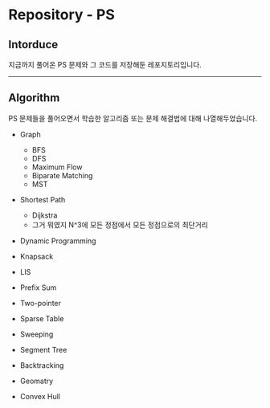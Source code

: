 # Repository - PS

## Intorduce
지금까지 풀어온 PS 문제와 그 코드를 저장해둔 레포지토리입니다.

---
## Algorithm
PS 문제들을 풀어오면서 학습한 알고리즘 또는 문제 해결법에 대해 나열해두었습니다.

- Graph
  - BFS
  - DFS
  - Maximum Flow
  - Biparate Matching
  - MST

- Shortest Path
  - Dijkstra
  - 그거 뭐였지 N^3에 모든 정점에서 모든 정점으로의 최단거리

- Dynamic Programming
- Knapsack
- LIS
- Prefix Sum
- Two-pointer


- Sparse Table

- Sweeping
- Segment Tree
- Backtracking

- Geomatry
- Convex Hull
